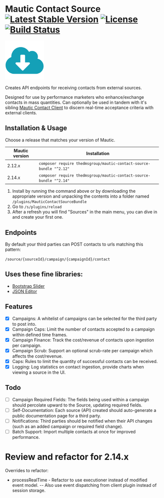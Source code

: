 # Mautic Contact Source [![Latest Stable Version](https://poser.pugx.org/thedmsgroup/mautic-contact-source-bundle/v/stable)](https://packagist.org/packages/thedmsgroup/mautic-contact-source-bundle) [![License](https://poser.pugx.org/thedmsgroup/mautic-contact-source-bundle/license)](https://packagist.org/packages/thedmsgroup/mautic-contact-source-bundle) [![Build Status](https://travis-ci.org/TheDMSGroup/mautic-contact-source.svg?branch=master)](https://travis-ci.org/TheDMSGroup/mautic-contact-source)

![](./Assets/img/source.png)

Creates API endpoints for receiving contacts from external sources.

Designed for use by performance marketers who enhance/exchange contacts in mass quantities.
Can optionally be used in tandem with it's sibling [Mautic Contact Client](https://github.com/TheDMSGroup/mautic-contact-client)
to discern real-time acceptance criteria with external clients.

## Installation & Usage

Choose a release that matches your version of Mautic.

| Mautic version | Installation                                                        |
| -------------- | ------------------------------------------------------------------- |
| 2.12.x         | `composer require thedmsgroup/mautic-contact-source-bundle "^2.12"` |
| 2.14.x         | `composer require thedmsgroup/mautic-contact-source-bundle "^2.14"` |

1. Install by running the command above or by downloading the appropriate version and unpacking the contents into a folder named `/plugins/MauticContactSourceBundle`
2. Go to `/s/plugins/reload`
3. After a refresh you will find "Sources" in the main menu, you can dive in and create your first one.

## Endpoints

By default your third parties can POST contacts to urls matching this pattern:

`/source/{sourceId}/campaign/{campaignId}/contact`

## Uses these fine libraries:

* [Bootstrap Slider](https://github.com/seiyria/bootstrap-slider)
* [JSON Editor](https://github.com/json-editor/json-editor)

## Features
- [x] Campaigns: A whitelist of campaigns can be selected for the third party to post into.
- [x] Campaign Caps: Limit the number of contacts accepted to a campaign within defined time frames.
- [x] Campaign Finance: Track the cost/revenue of contacts upon ingestion per campaign.
- [x] Campaign Scrub: Support an optional scrub-rate per campaign which affects the cost/revenue.
- [x] Caps: Rules to limit the quantity of successful contacts can be received.
- [x] Logging: Log statistics on contact ingestion, provide charts when viewing a source in the UI.

## Todo
- [ ] Campaign Required Fields: The fields being used within a campaign should percolate upward to the Source, updating required fields.
- [ ] Self-Documentation: Each source (API) created should auto-generate a public documentation page for a third party. 
- [ ] Notifications: Third parties should be notified when their API changes (such as an added campaign or required field change).
- [ ] Batch Support: Import multiple contacts at once for improved performance.

# Review and refactor for 2.14.x

Overrides to refactor:
- processRealTime - Refactor to use executioner instead of modified event model.
-- Also use event dispatching from client plugin instead of session storage.